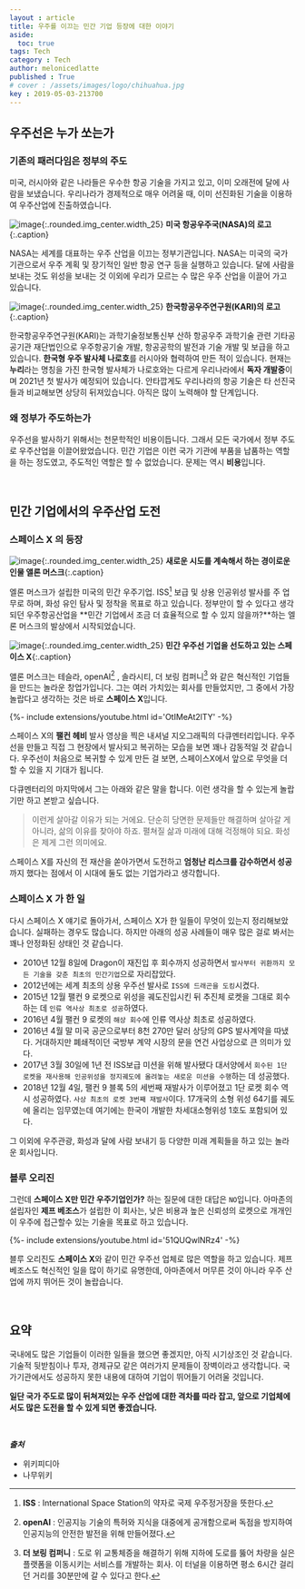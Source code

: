```yaml
---
layout : article
title: 우주를 이끄는 민간 기업 등장에 대한 이야기
aside:
  toc: true
tags: Tech
category : Tech
author: melonicedlatte
published : True
# cover : /assets/images/logo/chihuahua.jpg
key : 2019-05-03-213700
---
```


## 우주선은 누가 쏘는가

### 기존의 패러다임은 정부의 주도

미국, 러시아와 같은 나라들은 우수한 항공 기술을 가지고 있고, 이미 오래전에 달에 사람을 보냈습니다. 우리나라가 경제적으로 매우 어려울 때, 이미 선진화된 기술을 이용하여 우주산업에 진출하였습니다.

![image](/assets/images/20190503/nasaLogo-570x450.png){:.rounded.img_center.width_25}
**미국 항공우주국(NASA)의 로고**{:.caption}

NASA는 세계를 대표하는 우주 산업을 이끄는 정부기관입니다. NASA는 미국의 국가 기관으로서 우주 계획 및 장기적인 일반 항공 연구 등을 실행하고 있습니다. 달에 사람을 보내는 것도 위성을 보내는 것 이외에 우리가 모르는 수 많은 우주 산업을 이끌어 가고 있습니다.

![image](/assets/images/20190503/kari_logo.jpg){:.rounded.img_center.width_25}
**한국항공우주연구원(KARI)의 로고**{:.caption}

한국항공우주연구원(KARI)는 과학기술정보통신부 산하 항공우주 과학기술 관련 기타공공기관 재단법인으로 우주항공기술 개발, 항공공학의 발전과 기술 개발 및 보급을 하고 있습니다. **한국형 우주 발사체 나로호**를 러시아와 협력하여 만든 적이 있습니다. 현재는 **누리**라는 명칭을 가진 한국형 발사체가 나로호와는 다르게 우리나라에서 **독자 개발중**이며 2021년 첫 발사가 예정되어 있습니다. 안타깝게도 우리나라의 항공 기술은 타 선진국들과 비교해보면 상당히 뒤져있습니다. 아직은 많이 노력해야 할 단계입니다.

### 왜 정부가 주도하는가

우주선을 발사하기 위해서는 천문학적인 비용이듭니다. 그래서 모든 국가에서 정부 주도로 우주산업을 이끌어왔었습니다. 민간 기업은 이런 국가 기관에 부품을 납품하는 역할을 하는 정도였고, 주도적인 역할은 할 수 없었습니다. 문제는 역시 **비용**입니다.

<br>

## 민간 기업에서의 우주산업 도전

### 스페이스 X 의 등장

![image](/assets/images/20190503/Elon_Musk_Royal_Society.jpg){:.rounded.img_center.width_25}
**새로운 시도를 계속해서 하는 경이로운 인물 앨론 머스크**{:.caption}

엘론 머스크가 설립한 미국의 민간 우주기업. ISS[^1] 보급 및 상용 인공위성 발사를 주 업무로 하며, 화성 유인 탐사 및 정착을 목표로 하고 있습니다. 정부만이 할 수 있다고 생각되던 우주항공산업을 **민간 기업에서 조금 더 효율적으로 할 수 있지 않을까?**하는 엘론 머스크의 발상에서 시작되었습니다.

![image](/assets/images/20190503/spacex-logo.png){:.rounded.img_center.width_25}
**민간 우주선 기업을 선도하고 있는 스페이스 X**{:.caption}

앨론 머스크는 테슬라, openAI[^2] , 솔라시티, 더 보링 컴퍼니[^3] 와 같은 혁신적인 기업들을 만드는 놀라운 창업가입니다. 그는 여러 가치있는 회사를 만들었지만, 그 중에서 가장 놀랍다고 생각하는 것은 바로 **스페이스 X**입니다.

<div>{%- include extensions/youtube.html id='OtIMeAt2lTY' -%}</div>

스페이스 X의 **팰컨 헤비** 발사 영상을 찍은 내셔널 지오그래픽의 다큐멘터리입니다. 우주선을 만들고 직접 그 현장에서 발사되고 복귀하는 모습을 보면 꽤나 감동적일 것 같습니다. 우주선이 처음으로 복귀할 수 있게 만든 걸 보면, 스페이스X에서 앞으로 무엇을 더 할 수 있을 지 기대가 됩니다.

다큐멘터리의 마지막에서 그는 아래와 같은 말을 합니다. 이런 생각을 할 수 있는게 놀랍기만 하고 본받고 싶습니다.
> 이런게 살아갈 이유가 되는 거에요. 단순히 당면한 문제들만 해결하며 살아갈 게 아니라, 삶의 이유를 찾아야 하죠. 펼쳐질 삶과 미래에 대해 걱정해야 되요. 화성은 제게 그런 의미에요.

스페이스 X를 자신의 전 재산을 쏟아가면서 도전하고 **엄청난 리스크를 감수하면서 성공**까지 했다는 점에서 이 시대에 둘도 없는 기업가라고 생각합니다.

### 스페이스 X 가 한 일

다시 스페이스 X 얘기로 돌아가서, 스페이스 X가 한 일들이 무엇이 있는지 정리해보았습니다. 실패하는 경우도 많습니다. 하지만 아래의 성공 사례들이 매우 많은 걸로 봐서는 꽤나 안정화된 상태인 것 같습니다.

- 2010년 12월 8일에 Dragon이 재진입 후 회수까지 성공하면서 `발사부터 귀환까지 모든 기술을 갖춘 최초의 민간기업`으로 자리잡았다.
- 2012년에는 세계 최초의 상용 우주선 발사로 `ISS에 드래곤을 도킹`시켰다.
- 2015년 12월 팰컨 9 로켓으로 위성을 궤도진입시킨 뒤 추진체 로켓을 그대로 회수하는 데 `인류 역사상 최초로 성공`하였다.
- 2016년 4월 팰컨 9 로켓의 `해상 회수`에 인류 역사상 최초로 성공하였다.
- 2016년 4월 말 미국 공군으로부터 8천 270만 달러 상당의 GPS 발사계약을 따냈다. 거대하지만 폐쇄적이던 국방부 계약 시장의 문을 연건 사업상으로 큰 의미가 있다.
- 2017년 3월 30일에 1년 전 ISS보급 미션을 위해 발사됐다 대서양에서 `회수된 1단 로켓을 재사용해 인공위성을 정지궤도에 올려놓는 새로운 미션을 수행`하는 데 성공했다.
- 2018년 12월 4일, 팰컨 9 블록 5의 세번째 재발사가 이루어졌고 1단 로켓 회수 역시 성공하였다. `사상 최초의 로켓 3번째 재발사`이다. 17개국의 소형 위성 64기를 궤도에 올리는 임무였는데 여기에는 한국이 개발한 차세대소형위성 1호도 포함되어 있다.

그 이외에 우주관광, 화성과 달에 사람 보내기 등 다양한 미래 계획들을 하고 있는 놀라운 회사입니다.

### 블루 오리진

그런데 **스페이스 X만 민간 우주기업인가?** 하는 질문에 대한 대답은 `NO`입니다. 아마존의 설립자인 **제프 베조스**가 설립한 이 회사는, 낮은 비용과 높은 신뢰성의 로켓으로 개개인이 우주에 접근할수 있는 기술을 목표로 하고 있습니다.

<div>{%- include extensions/youtube.html id='51QUQwlNRz4' -%}</div>

블루 오리진도 **스페이스 X**와 같이 민간 우주선 업체로 많은 역할을 하고 있습니다. 제프 베조스도 혁신적인 일을 많이 하기로 유명한데, 아마존에서 머무른 것이 아니라 우주 산업에 까지 뛰어든 것이 놀랍습니다.

<br>

## 요약

국내에도 많은 기업들이 이러한 일들을 했으면 좋겠지만, 아직 시기상조인 것 같습니다. 기술적 뒷받침이나 투자, 경제규모 같은 여러가지 문제들이 장벽이라고 생각합니다. 국가기관에서도 성공하지 못한 내용에 대하여 기업이 뛰어들기 어려울 것입니다.

**일단 국가 주도로 많이 뒤쳐져있는 우주 산업에 대한 격차를 따라 잡고, 앞으로 기업체에서도 많은 도전을 할 수 있게 되면 좋겠습니다.**

<br>

***출처***

- 위키피디아
- 나무위키

[^1]: **ISS** : International Space Station의 약자로 국제 우주정거장을 뜻한다.

[^2]: **openAI** : 인공지능 기술의 특허와 지식을 대중에게 공개함으로써 독점을 방지하여 인공지능의 안전한 발전을 위해 만들어졌다.

[^3]: **더 보링 컴퍼니** : 도로 위 교통체증을 해결하기 위해 지하에 도로를 뚫어 차량을 실은 플랫폼을 이동시키는 서비스를 개발하는 회사. 이 터널을 이용하면 평소 6시간 걸리던 거리를 30분만에 갈 수 있다고 한다.
